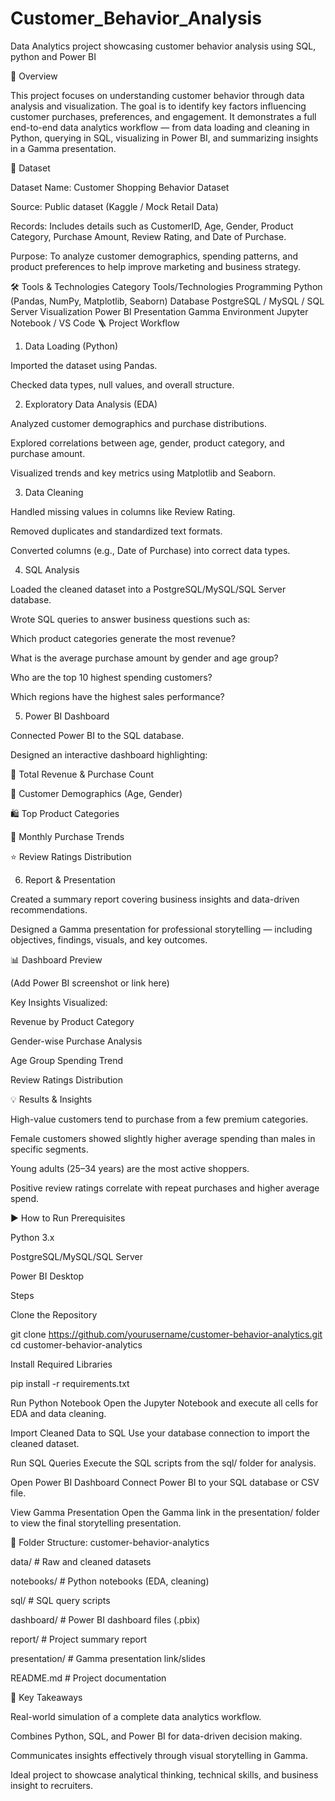 # Customer_Behavior_Analysis
Data Analytics project showcasing customer behavior analysis using SQL, python and Power BI 

🧭 Overview

This project focuses on understanding customer behavior through data analysis and visualization.
The goal is to identify key factors influencing customer purchases, preferences, and engagement.
It demonstrates a full end-to-end data analytics workflow — from data loading and cleaning in Python, querying in SQL, visualizing in Power BI, and summarizing insights in a Gamma presentation.

📂 Dataset

Dataset Name: Customer Shopping Behavior Dataset

Source: Public dataset (Kaggle / Mock Retail Data)

Records: Includes details such as CustomerID, Age, Gender, Product Category, Purchase Amount, Review Rating, and Date of Purchase.

Purpose: To analyze customer demographics, spending patterns, and product preferences to help improve marketing and business strategy.

🛠️ Tools & Technologies
Category	Tools/Technologies
Programming	Python (Pandas, NumPy, Matplotlib, Seaborn)
Database	PostgreSQL / MySQL / SQL Server
Visualization	Power BI
Presentation	Gamma
Environment	Jupyter Notebook / VS Code
🪜 Project Workflow
1. Data Loading (Python)

Imported the dataset using Pandas.

Checked data types, null values, and overall structure.

2. Exploratory Data Analysis (EDA)

Analyzed customer demographics and purchase distributions.

Explored correlations between age, gender, product category, and purchase amount.

Visualized trends and key metrics using Matplotlib and Seaborn.

3. Data Cleaning

Handled missing values in columns like Review Rating.

Removed duplicates and standardized text formats.

Converted columns (e.g., Date of Purchase) into correct data types.

4. SQL Analysis

Loaded the cleaned dataset into a PostgreSQL/MySQL/SQL Server database.

Wrote SQL queries to answer business questions such as:

Which product categories generate the most revenue?

What is the average purchase amount by gender and age group?

Who are the top 10 highest spending customers?

Which regions have the highest sales performance?

5. Power BI Dashboard

Connected Power BI to the SQL database.

Designed an interactive dashboard highlighting:

🧾 Total Revenue & Purchase Count

👥 Customer Demographics (Age, Gender)

🛍️ Top Product Categories

📅 Monthly Purchase Trends

⭐ Review Ratings Distribution

6. Report & Presentation

Created a summary report covering business insights and data-driven recommendations.

Designed a Gamma presentation for professional storytelling — including objectives, findings, visuals, and key outcomes.

📊 Dashboard Preview

(Add Power BI screenshot or link here)

Key Insights Visualized:

Revenue by Product Category

Gender-wise Purchase Analysis

Age Group Spending Trend

Review Ratings Distribution

💡 Results & Insights

High-value customers tend to purchase from a few premium categories.

Female customers showed slightly higher average spending than males in specific segments.

Young adults (25–34 years) are the most active shoppers.

Positive review ratings correlate with repeat purchases and higher average spend.

▶️ How to Run
Prerequisites

Python 3.x

PostgreSQL/MySQL/SQL Server

Power BI Desktop

Steps

Clone the Repository

git clone https://github.com/yourusername/customer-behavior-analytics.git
cd customer-behavior-analytics


Install Required Libraries

pip install -r requirements.txt


Run Python Notebook
Open the Jupyter Notebook and execute all cells for EDA and data cleaning.

Import Cleaned Data to SQL
Use your database connection to import the cleaned dataset.

Run SQL Queries
Execute the SQL scripts from the sql/ folder for analysis.

Open Power BI Dashboard
Connect Power BI to your SQL database or CSV file.

View Gamma Presentation
Open the Gamma link in the presentation/ folder to view the final storytelling presentation.

📁 Folder Structure:
 customer-behavior-analytics

data/                  # Raw and cleaned datasets

notebooks/             # Python notebooks (EDA, cleaning)

sql/                   # SQL query scripts

dashboard/             # Power BI dashboard files (.pbix)

report/                # Project summary report

presentation/          # Gamma presentation link/slides

README.md              # Project documentation

🚀 Key Takeaways

Real-world simulation of a complete data analytics workflow.

Combines Python, SQL, and Power BI for data-driven decision making.

Communicates insights effectively through visual storytelling in Gamma.

Ideal project to showcase analytical thinking, technical skills, and business insight to recruiters.
